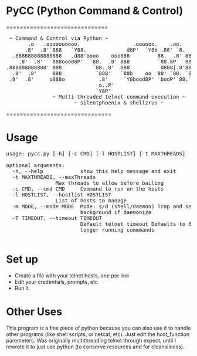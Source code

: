 # PyCC (Python Command & Control)
==============================
<pre>
 ~ Command & Control via Python ~
       .o   .oooooooooo.                 .oooooo.    .oo.    .oooooo. 
      .8'  .8'`888   `Y88.             d8P'  `Y8b .88' `8.  d8P'  `Y8b
  .888888888888888   .d88'oooo    ooo888         88.  .8' 888        
    .8'  .8'   888ooo88P'  `88.  .8' 888         `88.8P   888        
.888888888888' 888          `88..8'  888          d888[.8'888        
  .8'  .8'     888           `888'   `88b    oo  88' `88. `88b    ooo
 .8'  .8'     o888o           .8'     `Y8bood8P' `bodP'`88.`Y8bood8P'
                              o..P'                                         
                             `Y8P'   
               ~ Multi-threaded telnet command execution ~
                      ~ silentphoenix & shellzrus ~
</pre>
===============================

# Usage
<pre>
usage: pycc.py [-h] [-c CMD] [-l HOSTLIST] [-t MAXTHREADS]

optional arguments:
  -h, --help            show this help message and exit
  -t MAXTHREADS, --maxThreads 
                Max threads to allow before bailing
  -c CMD, --cmd CMD     Command to run on the hosts
  -l HOSTLIST, --hostlist HOSTLIST
                List of hosts to manage
  -m MODE, --mode MODE  Mode: s/d (shell/daemon) Trap and send command to \
                        background if daemonize
  -T TIMEOUT, --timeout TIMEOUT
                        Default telnet timeout Defaults to 60. Increase for \
                        longer running commmands

</pre>
# Set up

* Create a file with your telnet hosts, one per line
* Edit your credentials, prompts, etc
* Run it.

# Other Uses

This program is a fine piece of python because you can also use it to handle other programs (like shell scripts, or netcat, etc). Just edit the host_function paremeters. Was originally multithreading telnet through expect, until I rewrote it to just use python (to conserve resources and for cleansliness).


